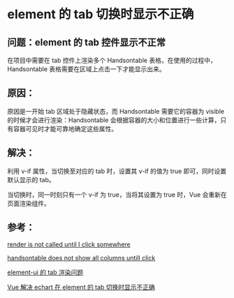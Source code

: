 # element 的 tab 切换时显示不正确

## 问题：element 的 tab 控件显示不正常

在项目中需要在 tab 控件上渲染多个 Handsontable 表格，在使用的过程中，Handsontable 表格需要在区域上点击一下才能显示出来。

## 原因：

原因是一开始 tab 区域处于隐藏状态，而 Handsontable 需要它的容器为 visible 的时候才会进行渲染：Handsontable 会根据容器的大小和位置进行一些计算，只有容器可见时才能可靠地确定这些属性。

## 解决：

利用 v-if 属性，当切换至对应的 tab 时，设置其 v-if 的值为 true 即可，同时设置默认显示的 tab。

当切换时，同一时刻只有一个 v-if 为 true，当将其设置为 true 时，Vue 会重新在页面渲染组件。

## 参考：

[render is not called until I click somewhere](https://github.com/handsontable/handsontable/issues/1418)

[handsontable does not show all columns untill click](https://github.com/handsontable/ngHandsontable/issues/184)

[element-ui 的 tab 渲染问题](https://github.com/ElemeFE/element/issues/6799)

[Vue 解决 echart 在 element 的 tab 切换时显示不正确](https://zhuanlan.zhihu.com/p/35138609)
